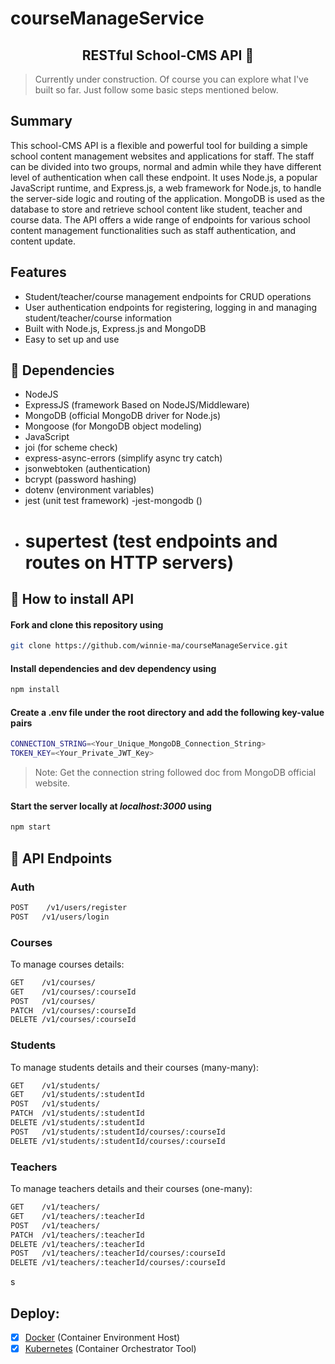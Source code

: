 # courseManageService

<h2 align="center">RESTful School-CMS API 🛒</h2>

> Currently under construction. Of course you can explore what I've built so far. Just follow some basic steps mentioned below.

## Summary

This school-CMS API is a flexible and powerful tool for building a simple school content management websites and applications for staff. The staff can be divided into two groups, normal and admin while they have different level of authentication when call these endpoint. It uses Node.js, a popular JavaScript runtime, and Express.js, a web framework for Node.js, to handle the server-side logic and routing of the application. MongoDB is used as the database to store and retrieve school content like student, teacher and course data. The API offers a wide range of endpoints for various school content management functionalities such as staff authentication, and content update.

## Features

- Student/teacher/course management endpoints for CRUD operations
- User authentication endpoints for registering, logging in and managing student/teacher/course information
- Built with Node.js, Express.js and MongoDB
- Easy to set up and use

## 🔄 Dependencies

- NodeJS
- ExpressJS (framework Based on NodeJS/Middleware)
- MongoDB (official MongoDB driver for Node.js)
- Mongoose (for MongoDB object modeling)
- JavaScript
- joi (for scheme check)
- express-async-errors (simplify async try catch)
- jsonwebtoken (authentication)
- bcrypt (password hashing)
- dotenv (environment variables)
- jest (unit test framework)
  -jest-mongodb ()
- # supertest (test endpoints and routes on HTTP servers)

## 🚩 How to install API

#### Fork and clone this repository using

```bash
git clone https://github.com/winnie-ma/courseManageService.git
```

#### Install dependencies and dev dependency using

```bash
npm install
```

#### Create a .env file under the root directory and add the following key-value pairs

```bash
CONNECTION_STRING=<Your_Unique_MongoDB_Connection_String>
TOKEN_KEY=<Your_Private_JWT_Key>
```

> Note: Get the connection string followed doc from MongoDB official website.

#### Start the server locally at _localhost:3000_ using

```bash
npm start
```

## 🔱 API Endpoints

### Auth

```bash
POST    /v1/users/register
POST   /v1/users/login
```

### Courses

To manage courses details:

```bash
GET    /v1/courses/
GET    /v1/courses/:courseId
POST   /v1/courses/
PATCH  /v1/courses/:courseId
DELETE /v1/courses/:courseId
```

### Students

To manage students details and their courses (many-many):

```bash
GET    /v1/students/
GET    /v1/students/:studentId
POST   /v1/students/
PATCH  /v1/students/:studentId
DELETE /v1/students/:studentId
POST   /v1/students/:studentId/courses/:courseId
DELETE /v1/students/:studentId/courses/:courseId
```

### Teachers

To manage teachers details and their courses (one-many):

```bash
GET    /v1/teachers/
GET    /v1/teachers/:teacherId
POST   /v1/teachers/
PATCH  /v1/teachers/:teacherId
DELETE /v1/teachers/:teacherId
POST   /v1/teachers/:teacherId/courses/:courseId
DELETE /v1/teachers/:teacherId/courses/:courseId
```

s

## Deploy:

- [x] <a href="https://www.docker.com/">Docker</a> (Container Environment Host)
- [x] <a href="https://kubernetes.io/pt-br/">Kubernetes</a> (Container Orchestrator Tool)
